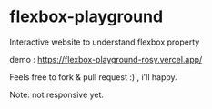# flexbox-playground

Interactive website to understand flexbox property 

demo : https://flexbox-playground-rosy.vercel.app/

Feels free to fork & pull request :) , i'll happy.

Note: not responsive yet.
